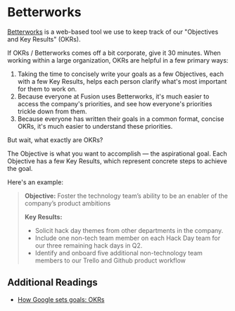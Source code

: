 # Betterworks

[Betterworks](http://www.betterworks.com/) is a web-based tool we use to keep track of our "Objectives and Key Results" (OKRs).

If OKRs / Betterworks comes off a bit corporate, give it 30 minutes. When working within a large organization, OKRs are helpful in a few primary ways:

1. Taking the time to concisely write your goals as a few Objectives, each with a few Key Results, helps each person clarify what's most important for them to work on.
1. Because everyone at Fusion uses Betterworks, it's much easier to access the company's priorities, and see how everyone's priorities trickle down from them.
1. Because everyone has written their goals in a common format, concise OKRs, it's much easier to understand these priorities.

But wait, what exactly are OKRs?

The Objective is what you want to accomplish — the aspirational goal. Each Objective has a few Key Results, which represent concrete steps to achieve the goal.

Here's an example:

> **Objective:** Foster the technology team’s ability to be an enabler of the company’s product ambitions
>
> **Key Results:**
> - Solicit hack day themes from other departments in the company.
> - Include one non-tech team member on each Hack Day team for our three remaining hack days in Q2.
> - Identify and onboard five additional non-technology team members to our Trello and Github product workflow

## Additional Readings

* [How Google sets goals: OKRs](https://www.gv.com/lib/how-google-sets-goals-objectives-and-key-results-okrs)
